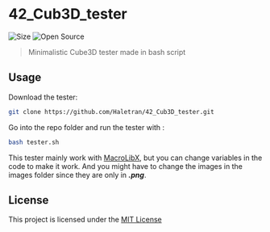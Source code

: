 # 42_Cub3D_tester

![Size](https://img.shields.io/github/repo-size/Haletran/42_Cub3D_tester)
![Open Source](https://badges.frapsoft.com/os/v2/open-source.svg?v=103)

>Minimalistic Cube3D tester made in bash script

## Usage

Download the tester:
```bash
git clone https://github.com/Haletran/42_Cub3D_tester.git
```

Go into the repo folder and run the tester with :
```bash
bash tester.sh
```

This tester mainly work with [MacroLibX](https://macrolibx.kbz8.me./), but you can
change variables in the code to make it work. And you might have to change the images in
the images folder since they are only in ***.png***.

## License

This project is licensed under the [MIT License](LICENSE)
